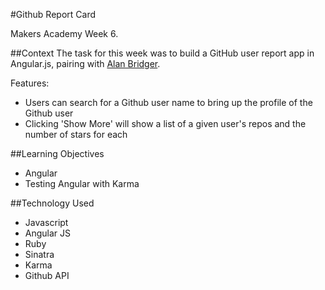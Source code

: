 #Github Report Card

Makers Academy Week 6.

##Context
The task for this week was to build a GitHub user report app in Angular.js, pairing with [Alan Bridger](https://github.com/abridger).

Features:
- Users can search for a Github user name to bring up the profile of the Github user
- Clicking 'Show More' will show a list of a given user's repos and the number of stars for each

##Learning Objectives
- Angular
- Testing Angular with Karma 

##Technology Used
- Javascript
- Angular JS
- Ruby
- Sinatra
- Karma
- Github API
